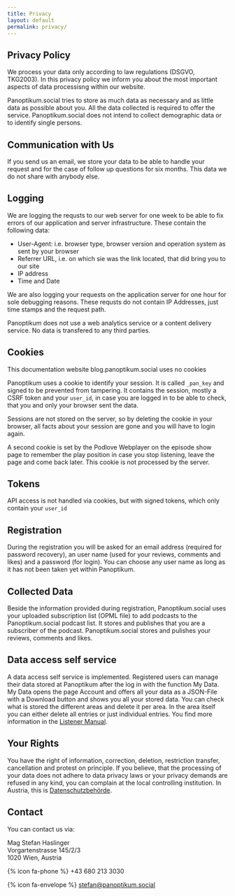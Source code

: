 ```yaml
---
title: Privacy
layout: default
permalink: privacy/
---
```


## Privacy Policy

We process your data only according to law regulations (DSGVO, TKG2003). In this privacy policy we
inform you about the most important aspects of data processisng within our website.

Panoptikum.social tries to store as much data as necessary and as little data as possible about you.
All the data collected is required to offer the service. Panoptikum.social does not intend to collect
demographic data or to identify single persons.

## Communication with Us

If you send us an email, we store your data to be able to handle your request
and for the case of follow up questions for six months. This data we do not
share with anybody else.

## Logging

We are logging the requsts to our web server for one week to be able to fix errors of our application
and server infrastructure.
These contain the following data:

* User-Agent: i.e. browser type, browser version and operation system as sent
  by your browser
* Referrer URL, i.e. on which sie was the link located, that did bring you to
  our site
* IP address
* Time and Date

We are also logging your requests on the application server for one hour for sole debugging reasons.
These requsts do not contain IP Addresses, just time stamps and the request path.

Panoptikum does not use a web analytics service or a content delivery service.
No data is transfered to any third parties.

## Cookies

This documentation website blog.panoptikum.social uses no cookies

Panoptikum uses a cookie to identify your session. It is called `_pan_key` and signed to be prevented
from tampering. It contains the session, mostly a CSRF token and your `user_id`, in case you are
logged in to be able to check, that you and only your browser sent the data.

Sessions are not stored on the server, so by deleting the cookie in your browser,
all facts about your session are gone and you will have to login again.

A second cookie is set by the Podlove Webplayer on the episode show page to remember the play
position in case you stop listening, leave the page and come back later. This cookie is not
processed by the server.

## Tokens

API access is not handled via cookies, but with signed tokens, which only contain your `user_id`

## Registration

During the registration you will be asked for an email address (required for password recovery), an
user name (used for your reviews, comments and likes) and a password (for login). You can choose
any user name as long as it has not been taken yet within Panoptikum.

## Collected Data

Beside the information provided during registration, Panoptikum.social uses your uploaded subscription
list (OPML file) to add podcasts to the Panoptikum.social podcast list. It stores and publishes that
you are a subscriber of the podcast. Panoptikum.social stores and pulishes your reviews, comments and
likes.

## Data access self service

A data access self service is implemented. Registered users can manage their
data stored at Panoptikum after the log in with the function My Data.
My Data opens the page Account and offers all your data as a JSON-File with a
Download button and shows you all your stored data. You can check what is stored
the different areas and delete it per area. In the area itself you can either
delete all entries or just individual entries. You find more information in the
[Listener Manual](/listener-manual).

## Your Rights

You have the right of information, correction, deletion, restriction
transfer, cancellation and protest on principle. If you believe, that the
processing of your data does not adhere to data privacy laws or your
privacy demands are refused in any kind, you can complain at the local
controlling institution. In Austria, this is
[Datenschutzbehörde](https://www.dsb.gv.at/).

## Contact

You can contact us via:

Mag Stefan Haslinger  
Vorgartenstrasse 145/2/3  
1020 Wien, Austria  

{% icon fa-phone %} +43 680 213 3030

{% icon fa-envelope %} <stefan@panoptikum.social>
